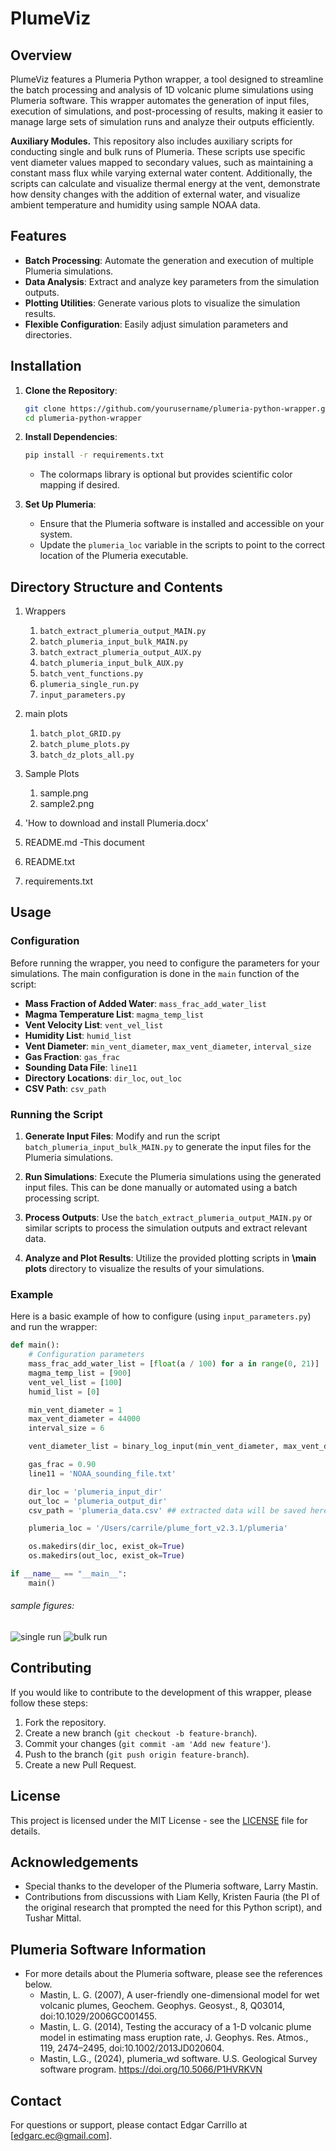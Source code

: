 # PlumeViz


## Overview
PlumeViz features a Plumeria Python wrapper, a tool designed to streamline the batch processing and analysis of 1D volcanic plume simulations using Plumeria software. This wrapper automates the generation of input files, execution of simulations, and post-processing of results, making it easier to manage large sets of simulation runs and analyze their outputs efficiently.

**Auxiliary Modules.** 
This repository also includes auxiliary scripts for conducting single and bulk runs of Plumeria. These scripts use specific vent diameter values mapped to secondary values, such as maintaining a constant mass flux while varying external water content. Additionally, the scripts can calculate and visualize thermal energy at the vent, demonstrate how density changes with the addition of external water, and visualize ambient temperature and humidity using sample NOAA data.

## Features

- **Batch Processing**: Automate the generation and execution of multiple Plumeria simulations.
- **Data Analysis**: Extract and analyze key parameters from the simulation outputs.
- **Plotting Utilities**: Generate various plots to visualize the simulation results.
- **Flexible Configuration**: Easily adjust simulation parameters and directories.

## Installation

1. **Clone the Repository**:
    ```bash
    git clone https://github.com/yourusername/plumeria-python-wrapper.git
    cd plumeria-python-wrapper
    ```

2. **Install Dependencies**:
    ```bash
    pip install -r requirements.txt
    ```
    
    - The colormaps library is optional but provides scientific color mapping if desired.

3. **Set Up Plumeria**:
    - Ensure that the Plumeria software is installed and accessible on your system.
    - Update the `plumeria_loc` variable in the scripts to point to the correct location of the Plumeria executable.
    
## Directory Structure and Contents
1. Wrappers
   1. `batch_extract_plumeria_output_MAIN.py`
   2. `batch_plumeria_input_bulk_MAIN.py`
   3. `batch_extract_plumeria_output_AUX.py`
   4. `batch_plumeria_input_bulk_AUX.py`
   5. `batch_vent_functions.py`
   6. `plumeria_single_run.py`
   7. `input_parameters.py`

2. main plots
    1. `batch_plot_GRID.py`
    2. `batch_plume_plots.py`
    3. `batch_dz_plots_all.py`
3. Sample Plots
    1. sample.png
    2. sample2.png
4. 'How to download and install Plumeria.docx'
5. README.md -This document
6. README.txt
7. requirements.txt

## Usage

### Configuration

Before running the wrapper, you need to configure the parameters for your simulations. The main configuration is done in the `main` function of the script:

- **Mass Fraction of Added Water**: `mass_frac_add_water_list`
- **Magma Temperature List**: `magma_temp_list`
- **Vent Velocity List**: `vent_vel_list`
- **Humidity List**: `humid_list`
- **Vent Diameter**: `min_vent_diameter`, `max_vent_diameter`, `interval_size`
- **Gas Fraction**: `gas_frac`
- **Sounding Data File**: `line11`
- **Directory Locations**: `dir_loc`, `out_loc`
- **CSV Path**: `csv_path`

### Running the Script

1. **Generate Input Files**:
    Modify and run the script `batch_plumeria_input_bulk_MAIN.py` to generate the input files for the Plumeria simulations.

2. **Run Simulations**:
    Execute the Plumeria simulations using the generated input files. This can be done manually or automated using a batch processing script.

3. **Process Outputs**:
    Use the `batch_extract_plumeria_output_MAIN.py` or similar scripts to process the simulation outputs and extract relevant data.

4. **Analyze and Plot Results**:
    Utilize the provided plotting scripts in **\main plots** directory to visualize the results of your simulations.
    
### Example

Here is a basic example of how to configure (using `input_parameters.py`) and run the wrapper:

```python
def main():
    # Configuration parameters
    mass_frac_add_water_list = [float(a / 100) for a in range(0, 21)]
    magma_temp_list = [900]
    vent_vel_list = [100]
    humid_list = [0]

    min_vent_diameter = 1
    max_vent_diameter = 44000
    interval_size = 6

    vent_diameter_list = binary_log_input(min_vent_diameter, max_vent_diameter, interval_size)

    gas_frac = 0.90
    line11 = 'NOAA_sounding_file.txt'

    dir_loc = 'plumeria_input_dir'
    out_loc = 'plumeria_output_dir'
    csv_path = 'plumeria_data.csv' ## extracted data will be saved here

    plumeria_loc = '/Users/carrile/plume_fort_v2.3.1/plumeria'

    os.makedirs(dir_loc, exist_ok=True)
    os.makedirs(out_loc, exist_ok=True)

if __name__ == "__main__":
    main()
```

###### sample figures:

![single run](sample%20plots/sample.png)
![bulk run](sample%20plots/sample2.png)

## Contributing

If you would like to contribute to the development of this wrapper, please follow these steps:

1. Fork the repository.
2. Create a new branch (`git checkout -b feature-branch`).
3. Commit your changes (`git commit -am 'Add new feature'`).
4. Push to the branch (`git push origin feature-branch`).
5. Create a new Pull Request.

## License

This project is licensed under the MIT License - see the [LICENSE](LICENSE) file for details.

## Acknowledgements

- Special thanks to the developer of the Plumeria software, Larry Mastin.
- Contributions from discussions with Liam Kelly, Kristen Fauria (the PI of the original research that prompted the need for this Python script), and Tushar Mittal.


## Plumeria Software Information

- For more details about the Plumeria software, please see the references below.
    - Mastin, L. G. (2007), A user-friendly one-dimensional model for wet volcanic plumes, Geochem. Geophys. Geosyst., 8, Q03014, doi:10.1029/2006GC001455.
    - Mastin, L. G. (2014), Testing the accuracy of a 1-D volcanic plume model in estimating mass eruption rate, J. Geophys. Res. Atmos., 119, 2474–2495, doi:10.1002/2013JD020604.
    - Mastin, L.G., (2024), plumeria_wd software.  U.S. Geological Survey software program.  https://doi.org/10.5066/P1HVRKVN
 
## Contact

For questions or support, please contact Edgar Carrillo at [edgarc.ec@gmail.com].
